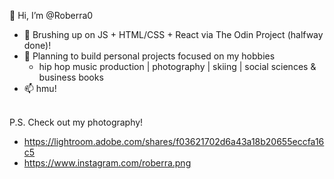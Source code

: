 👋 Hi, I’m @Roberra0
  * 🌱 Brushing up on JS + HTML/CSS + React via The Odin Project (halfway done)!
  * 👀 Planning to build personal projects focused on my hobbies
    * hip hop music production | photography | skiing | social sciences & business books
  * 📫 hmu! <br><br>

P.S. Check out my photography!
 * https://lightroom.adobe.com/shares/f03621702d6a43a18b20655eccfa16c5
 * https://www.instagram.com/roberra.png

<!---
Roberra0/Roberra0 is a ✨ special ✨ repository because its `README.md` (this file) appears on your GitHub profile.
You can click the Preview link to take a look at your changes.
--->
